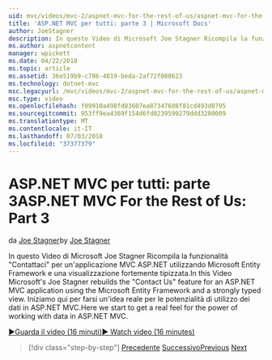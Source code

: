 ```yaml
---
uid: mvc/videos/mvc-2/aspnet-mvc-for-the-rest-of-us/aspnet-mvc-for-the-rest-of-us-part-3
title: 'ASP.NET MVC per tutti: parte 3 | Microsoft Docs'
author: JoeStagner
description: In questo Video di Microsoft Joe Stagner Ricompila la funzionalità "Contattaci" per un'applicazione MVC ASP.NET utilizzando Microsoft Entity Framework e un ty fortemente...
ms.author: aspnetcontent
manager: wpickett
ms.date: 04/22/2010
ms.topic: article
ms.assetid: 36e519b9-c786-4819-beda-2af72f088623
ms.technology: dotnet-mvc
msc.legacyurl: /mvc/videos/mvc-2/aspnet-mvc-for-the-rest-of-us/aspnet-mvc-for-the-rest-of-us-part-3
msc.type: video
ms.openlocfilehash: f09910a498fd83607ea87347608f81cd493d0795
ms.sourcegitcommit: 953ff9ea4369f154d6fd0239599279ddd3280009
ms.translationtype: MT
ms.contentlocale: it-IT
ms.lasthandoff: 07/03/2018
ms.locfileid: "37377379"
---
```

<a name="aspnet-mvc-for-the-rest-of-us-part-3"></a><span data-ttu-id="1820e-103">ASP.NET MVC per tutti: parte 3</span><span class="sxs-lookup"><span data-stu-id="1820e-103">ASP.NET MVC For the Rest of Us: Part 3</span></span>
====================
<span data-ttu-id="1820e-104">da [Joe Stagner](https://github.com/JoeStagner)</span><span class="sxs-lookup"><span data-stu-id="1820e-104">by [Joe Stagner](https://github.com/JoeStagner)</span></span>

<span data-ttu-id="1820e-105">In questo Video di Microsoft Joe Stagner Ricompila la funzionalità "Contattaci" per un'applicazione MVC ASP.NET utilizzando Microsoft Entity Framework e una visualizzazione fortemente tipizzata.</span><span class="sxs-lookup"><span data-stu-id="1820e-105">In this Video Microsoft's Joe Stagner rebuilds the "Contact Us" feature for an ASP.NET MVC application using the Microsoft Entity Framework and a strongly typed view.</span></span> <span data-ttu-id="1820e-106">Iniziamo qui per farsi un'idea reale per le potenzialità di utilizzo dei dati in ASP.NET MVC.</span><span class="sxs-lookup"><span data-stu-id="1820e-106">Here we start to get a real feel for the power of working with data in ASP.NET MVC.</span></span>

[<span data-ttu-id="1820e-107">&#9654;Guarda il video (16 minuti)</span><span class="sxs-lookup"><span data-stu-id="1820e-107">&#9654; Watch video (16 minutes)</span></span>](https://channel9.msdn.com/Blogs/ASP-NET-Site-Videos/aspnet-mvc-for-the-rest-of-us-part-3)

> [!div class="step-by-step"]
> <span data-ttu-id="1820e-108">[Precedente](aspnet-mvc-for-the-rest-of-us-part-2.md)
> [Successivo](aspnet-mvc-for-the-rest-of-us-part-4.md)</span><span class="sxs-lookup"><span data-stu-id="1820e-108">[Previous](aspnet-mvc-for-the-rest-of-us-part-2.md)
[Next](aspnet-mvc-for-the-rest-of-us-part-4.md)</span></span>
